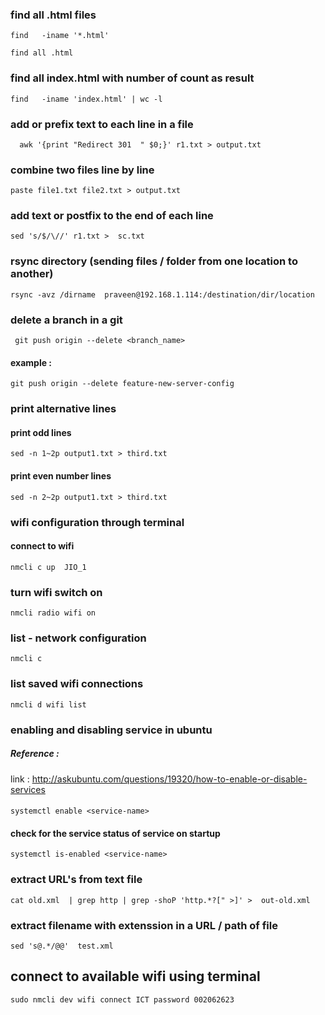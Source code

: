### find all .html files
`find   -iname '*.html'`

`find all .html`
### find all index.html with number of count as result
`find   -iname 'index.html' | wc -l `

### add or prefix text to each line in a file
`  awk '{print "Redirect 301  " $0;}' r1.txt > output.txt`

### combine two files line by line 
`paste file1.txt file2.txt > output.txt`

### add text or postfix to the end of each line 
`sed 's/$/\//' r1.txt >  sc.txt`
### rsync directory (sending files / folder from one location to another) 
`rsync -avz /dirname  praveen@192.168.1.114:/destination/dir/location`

### delete a branch in a git
` git push origin --delete <branch_name>`

#### example :
`git push origin --delete feature-new-server-config`

### print alternative lines
#### print odd lines
`sed -n 1~2p output1.txt > third.txt`

#### print even number lines
`sed -n 2~2p output1.txt > third.txt`

### wifi configuration through terminal
#### connect to wifi
`nmcli c up  JIO_1`

### turn wifi switch on
`nmcli radio wifi on`

### list - network configuration 
`nmcli c`

### list saved wifi connections
`nmcli d wifi list`


### enabling and disabling service in ubuntu
##### Reference :
link : http://askubuntu.com/questions/19320/how-to-enable-or-disable-services

####
`systemctl enable <service-name>`
#### check for the service  status of service on startup
`systemctl is-enabled <service-name>`

### extract URL's from text file
`cat old.xml  | grep http | grep -shoP 'http.*?[" >]' >  out-old.xml`

### extract filename with extenssion in a URL / path of file 
`sed 's@.*/@@'  test.xml`

## connect to available wifi using terminal 
`sudo nmcli dev wifi connect ICT password 002062623`